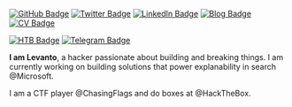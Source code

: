 [![GitHub Badge](https://img.shields.io/github/followers/evalevanto?style=social)](https://github.com/evalevanto?tab=followers)
[![Twitter Badge](https://img.shields.io/twitter/follow/levanto_0?style=social)](https://twitter.com/levanto_0)
[![LinkedIn Badge](https://img.shields.io/badge/Connect-LinkedIn-blue)](https://www.linkedin.com/in/kemunto-o-9a972511a)
[![Blog Badge](https://img.shields.io/badge/Blog-In_All_Randomness-yellowgreen)](https://evalevanto.github.io)
[![CV Badge](https://img.shields.io/badge/Profile-Resumé-9cf)](https://kemunto.notion.site/Kemunto-Ochwang-i-c7cf7c99cb4b45abb16df130ab72e6c4)

[![HTB Badge](https://img.shields.io/badge/Profile-HackTheBox-green)](https://app.hackthebox.com/profile/248249)
[![Telegram Badge](https://img.shields.io/badge/Telegram_Channel-RE_Materials-yellow)](https://t.me/+UiasApN2xtWSWPy9)

**I am Levanto**, a hacker passionate about building and breaking things. I am currently working on building solutions that power explanability in search @Microsoft. 

I am a CTF player @ChasingFlags and do boxes at @HackTheBox.
